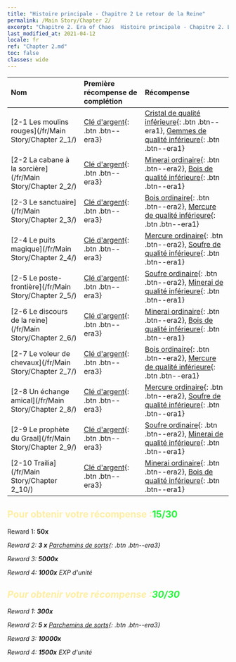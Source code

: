 ```yaml
---
title: "Histoire principale - Chapitre 2 Le retour de la Reine"
permalink: /Main Story/Chapter 2/
excerpt: "Chapitre 2. Era of Chaos  Histoire principale - Chapitre 2. Le retour de la Reine"
last_modified_at: 2021-04-12
locale: fr
ref: "Chapter 2.md"
toc: false
classes: wide
---
```


  | Nom |  Première récompense de complétion | Récompense |
  |:------------|:------------|:------------| 
  | [2-1 Les moulins rouges](/fr/Main Story/Chapter 2_1/) | [Clé d'argent](/fr/Items/con_693/){: .btn .btn--era3} | [Cristal de qualité inférieure](/fr/Items/mat_5/){: .btn .btn--era1}, [Gemmes de qualité inférieure](/fr/Items/mat_4/){: .btn .btn--era1} |
  | [2-2 La cabane à la sorcière](/fr/Main Story/Chapter 2_2/) | [Clé d'argent](/fr/Items/con_693/){: .btn .btn--era3} | [Minerai ordinaire](/fr/Items/mat_6/){: .btn .btn--era2}, [Bois de qualité inférieure](/fr/Items/mat_1/){: .btn .btn--era1} |
  | [2-3 Le sanctuaire](/fr/Main Story/Chapter 2_3/) | [Clé d'argent](/fr/Items/con_693/){: .btn .btn--era3} | [Bois ordinaire](/fr/Items/mat_7/){: .btn .btn--era2}, [Mercure de qualité inférieure](/fr/Items/mat_2/){: .btn .btn--era1} |
  | [2-4 Le puits magique](/fr/Main Story/Chapter 2_4/) | [Clé d'argent](/fr/Items/con_693/){: .btn .btn--era3} | [Mercure ordinaire](/fr/Items/mat_8/){: .btn .btn--era2}, [Soufre de qualité inférieure](/fr/Items/mat_3/){: .btn .btn--era1} |
  | [2-5 Le poste-frontière](/fr/Main Story/Chapter 2_5/) | [Clé d'argent](/fr/Items/con_693/){: .btn .btn--era3} | [Soufre ordinaire](/fr/Items/mat_9/){: .btn .btn--era2}, [Minerai de qualité inférieure](/fr/Items/mat_1/){: .btn .btn--era1} |
  | [2-6 Le discours de la reine](/fr/Main Story/Chapter 2_6/) | [Clé d'argent](/fr/Items/con_693/){: .btn .btn--era3} | [Minerai ordinaire](/fr/Items/mat_6/){: .btn .btn--era2}, [Bois de qualité inférieure](/fr/Items/mat_1/){: .btn .btn--era1} |
  | [2-7 Le voleur de chevaux](/fr/Main Story/Chapter 2_7/) | [Clé d'argent](/fr/Items/con_693/){: .btn .btn--era3} | [Bois ordinaire](/fr/Items/mat_7/){: .btn .btn--era2}, [Mercure de qualité inférieure](/fr/Items/mat_2/){: .btn .btn--era1} |
  | [2-8 Un échange amical](/fr/Main Story/Chapter 2_8/) | [Clé d'argent](/fr/Items/con_693/){: .btn .btn--era3} | [Mercure ordinaire](/fr/Items/mat_8/){: .btn .btn--era2}, [Soufre de qualité inférieure](/fr/Items/mat_3/){: .btn .btn--era1} |
  | [2-9 Le prophète du Graal](/fr/Main Story/Chapter 2_9/) | [Clé d'argent](/fr/Items/con_693/){: .btn .btn--era3} | [Soufre ordinaire](/fr/Items/mat_9/){: .btn .btn--era2}, [Minerai de qualité inférieure](/fr/Items/mat_1/){: .btn .btn--era1} |
  | [2-10 Trailia](/fr/Main Story/Chapter 2_10/) | [Clé d'argent](/fr/Items/con_693/){: .btn .btn--era3} | [Minerai ordinaire](/fr/Items/mat_6/){: .btn .btn--era2}, [Bois de qualité inférieure](/fr/Items/mat_1/){: .btn .btn--era1} |


## <span style="color: #ffeea0">Pour obtenir votre récompense :</span><span style="color: #27f73a">15/30</span>

 Reward 1:  **50x** <i class="fas fa-gem"/>

 Reward 2: **3 x** [Parchemins de sorts](/fr/Items/con_694/){: .btn .btn--era3}

 Reward 3:  **5000x** <i class="fas fa-coins"/>

 Reward 4:  **1000x** EXP d'unité



## <span style="color: #ffeea0">Pour obtenir votre récompense :</span><span style="color: #27f73a">30/30</span>

 Reward 1:  **300x** <i class="fas fa-gem"/>

 Reward 2: **5 x** [Parchemins de sorts](/fr/Items/con_694/){: .btn .btn--era3}

 Reward 3:  **10000x** <i class="fas fa-coins"/>

 Reward 4:  **1500x** EXP d'unité

